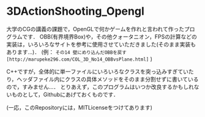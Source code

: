 # 3DActionShooting_Opengl

大学のCGの講義の課題で，OpenGLで何かゲームを作れと言われて作ったプログラムです．
OBB(有界境界Box)や，その他クォータニオン，FPSの計算などの実装は，いろいろなサイトを参考に使用させていただきました(そのまま実装もあります…)．
(例： `その14 壁にめり込んだOBBを戻す[http://marupeke296.com/COL_3D_No14_OBBvsPlane.html]` )

C++ですが，全体的に単一ファイルにいろいろなクラスを突っ込みすぎていたり，ヘッダファイル内にクラスの具体メソッドをそのまま分割せずに書いているので，すみません…．
とりあえず，このプログラムはいつか改良するかもしれないものとして，Githubにあげておくものです．

(一応，このRepositoryには，MITLicenseをつけてあります)
